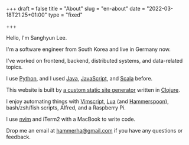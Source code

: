 +++
draft = false
title = "About"
slug = "en-about"
date = "2022-03-18T21:25+01:00"
type = "fixed"

+++

Hello, I'm Sanghyun Lee.

I'm a software engineer from South Korea and live in Germany now.

I've worked on frontend, backend, distributed systems, and data-related topics.

I use [Python](https://github.com/Sangdol/python-test-driven-learning), and I used [Java](https://github.com/Sangdol/java-test-driven-learning), [JavaScript](https://github.com/Sangdol/node-test-driven-learning), and [Scala](https://github.com/Sangdol/scala-test-driven-learning) before.

This website is built by [a custom static site generator](https://github.com/sangdol/bluecheese) written in [Clojure](https://github.com/Sangdol/clojure-test-driven-learning).

I enjoy automating things with [Vimscript](https://github.com/Sangdol/vimscript-test-driven-learning), [Lua](https://github.com/Sangdol/lua-test-driven-learning) (and [Hammerspoon](https://github.com/Sangdol/hammerspoon-config)), bash/zsh/fish scripts, Alfred, and a Raspberry Pi.

I use [nvim](https://github.com/Sangdol/vimrc) and iTerm2 with a MacBook to write code.

Drop me an email at hammerha@gmail.com if you have any questions or feedback.
